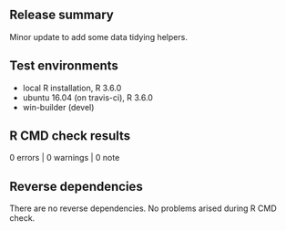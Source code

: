 ## Release summary

Minor update to add some data tidying helpers.

## Test environments
* local R installation, R 3.6.0
* ubuntu 16.04 (on travis-ci), R 3.6.0
* win-builder (devel)

## R CMD check results

0 errors | 0 warnings | 0 note

## Reverse dependencies

There are no reverse dependencies. No problems arised during R CMD check.
